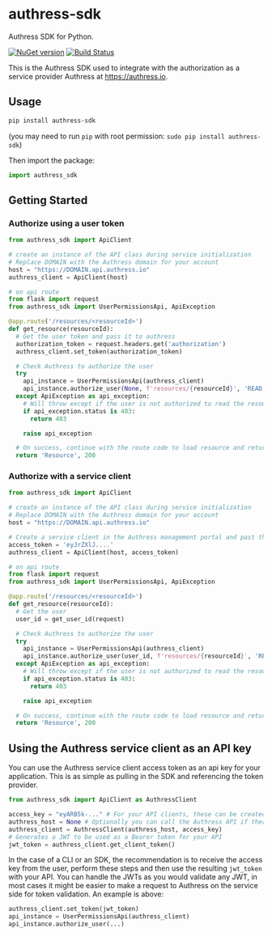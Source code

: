 # authress-sdk
Authress SDK for Python.

[![NuGet version](https://badge.fury.io/py/authress-sdk.svg)](https://badge.fury.io/py/authress-sdk) [![Build Status](https://travis-ci.com/Authress/authress-sdk.py.svg?branch=release%2F1.0)](https://travis-ci.com/authress/authress-sdk.py)

This is the Authress SDK used to integrate with the authorization as a service provider Authress at https://authress.io.

## Usage

```sh
pip install authress-sdk
```
(you may need to run `pip` with root permission: `sudo pip install authress-sdk`)

Then import the package:
```python
import authress_sdk
```

## Getting Started

### Authorize using a user token
```python
from authress_sdk import ApiClient

# create an instance of the API class during service initialization
# Replace DOMAIN with the Authress domain for your account
host = "https://DOMAIN.api.authress.io"
authress_client = ApiClient(host)

# on api route
from flask import request
from authress_sdk import UserPermissionsApi, ApiException

@app.route('/resources/<resourceId>')
def get_resource(resourceId):
  # Get the user token and pass it to authress
  authorization_token = request.headers.get('authorization')
  authress_client.set_token(authorization_token)

  # Check Authress to authorize the user
  try
    api_instance = UserPermissionsApi(authress_client)
    api_instance.authorize_user(None, f'resources/{resourceId}', 'READ')
  except ApiException as api_exception:
    # Will throw except if the user is not authorized to read the resource
    if api_exception.status is 403:
      return 403

    raise api_exception

  # On success, continue with the route code to load resource and return it
  return 'Resource', 200
```

### Authorize with a service client
```python
from authress_sdk import ApiClient

# create an instance of the API class during service initialization
# Replace DOMAIN with the Authress domain for your account
host = "https://DOMAIN.api.authress.io"

# Create a service client in the Authress management portal and past the access token here
access_token = 'eyJrZXlJ....'
authress_client = ApiClient(host, access_token)

# on api route
from flask import request
from authress_sdk import UserPermissionsApi, ApiException

@app.route('/resources/<resourceId>')
def get_resource(resourceId):
  # Get the user
  user_id = get_user_id(request)

  # Check Authress to authorize the user
  try
    api_instance = UserPermissionsApi(authress_client)
    api_instance.authorize_user(user_id, f'resources/{resourceId}', 'READ')
  except ApiException as api_exception:
    # Will throw except if the user is not authorized to read the resource
    if api_exception.status is 403:
      return 403

    raise api_exception

  # On success, continue with the route code to load resource and return it
  return 'Resource', 200
```

## Using the Authress service client as an API key
You can use the Authress service client access token as an api key for your application. This is as simple as pulling in the SDK and referencing the token provider.

```python
from authress_sdk import ApiClient as AuthressClient

access_key = "eyARB5k-..." # For your API clients, these can be created via the API at https://authress.io/app/#/api
authress_host = None # Optionally you can call the Authress API if there are authress resources to be fetched
authress_client = AuthressClient(authress_host, access_key)
# Generates a JWT to be used as a Bearer token for your API
jwt_token = authress_client.get_client_token()
```

In the case of a CLI or an SDK, the recommendation is to receive the access key from the user, perform these steps and then use the resulting `jwt_token` with your API. You can handle the JWTs as you would validate any JWT, in most cases it might be easier to make a request to Authress on the service side for token validation. An example is above:
```python
authress_client.set_token(jwt_token)
api_instance = UserPermissionsApi(authress_client)
api_instance.authorize_user(...)
```